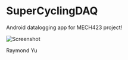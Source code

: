 # SuperCyclingDAQ
 Android datalogging app for MECH423 project!

 ![Screenshot](https://github.com/raymondhcyu/CyclingDAQ/pic.PNG)

 Raymond Yu
